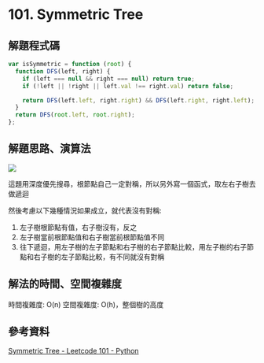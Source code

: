 # 101. Symmetric Tree

## 解題程式碼

```javascript
var isSymmetric = function (root) {
  function DFS(left, right) {
    if (left === null && right === null) return true;
    if (!left || !right || left.val !== right.val) return false;

    return DFS(left.left, right.right) && DFS(left.right, right.left);
  }
  return DFS(root.left, root.right);
};
```

## 解題思路、演算法

![](https://upload.cc/i1/2023/08/26/e1buyV.png)

這題用深度優先搜尋，根節點自己一定對稱，所以另外寫一個函式，取左右子樹去做遞迴

然後考慮以下幾種情況如果成立，就代表沒有對稱:

1. 左子樹根節點有值，右子樹沒有，反之
2. 左子樹當前根節點值和右子樹當前根節點值不同
3. 往下遞迴，用左子樹的左子節點和右子樹的右子節點比較，用左子樹的右子節點和右子樹的左子節點比較，有不同就沒有對稱

## 解法的時間、空間複雜度

時間複雜度: O(n)
空間複雜度: O(h)，整個樹的高度

## 參考資料

[Symmetric Tree - Leetcode 101 - Python](https://youtu.be/Mao9uzxwvmc?si=q3sokoHMNeoHAP_b)
